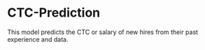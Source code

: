# CTC-Prediction

This model predicts the CTC or salary of new hires from their past experience and data.
